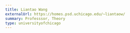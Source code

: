 ```yaml
---
title: Liantao Wang
externalUrl: https://homes.psd.uchicago.edu/~liantaow/
summary: Professsor, Theory
type: universityofchicago
---
```

